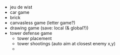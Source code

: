 - jeu de wist
- car game
- brick
- canvasless game (letter game?)
- drawing game (save: local (& global?))
- tower defense game
    - tower placement
    - tower shootings (auto aim at closest enemy x,y)
    - 

